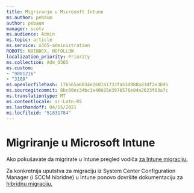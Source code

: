 ```yaml
---
title: Migriranje u Microsoft Intune
ms.author: pebaum
author: pebaum
manager: scotv
ms.audience: Admin
ms.topic: article
ms.service: o365-administration
ROBOTS: NOINDEX, NOFOLLOW
localization_priority: Priority
ms.collection: Adm_O365
ms.custom:
- "9001216"
- "3188"
ms.openlocfilehash: 17b565a6034e2687a1733fa53d988a83df2e3b95
ms.sourcegitcommit: 8bc60ec34bc1e40685e3976576e04a2623f63a7c
ms.translationtype: MT
ms.contentlocale: sr-Latn-RS
ms.lasthandoff: 04/15/2021
ms.locfileid: "51831784"
---
```

# <a name="migrating-to-microsoft-intune"></a>Migriranje u Microsoft Intune

Ako pokušavate da migrirate u Intune pregled vodiča [za Intune migraciju.](https://docs.microsoft.com/intune/fundamentals/migration-guide)

Za konkretnija uputstva za migraciju iz System Center Configuration Manager (i SCCM hibridne) u Intune ponovo dovršite dokumentaciju za [hibridnu migraciju.](https://docs.microsoft.com/sccm/mdm/deploy-use/migrate-hybridmdm-to-intunesa) 